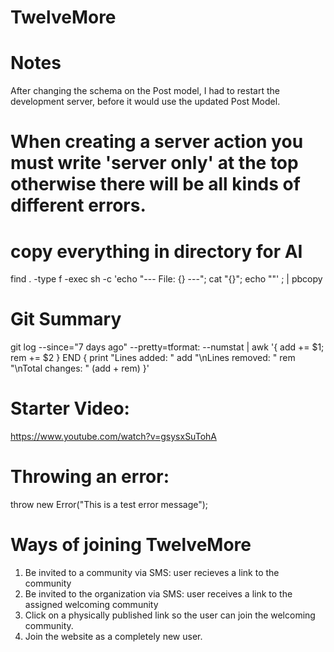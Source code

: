 # TwelveMore

# Notes
After changing the schema on the Post model, I had to restart the development server, before it would use the updated Post Model.

# When creating a server action you must write 'server only' at the top otherwise there will be all kinds of different errors.

# copy everything in directory for AI
find . -type f -exec sh -c 'echo "--- File: {} ---"; cat "{}"; echo ""' \; | pbcopy

# Git Summary
git log --since="7 days ago" --pretty=tformat: --numstat | awk '{ add += $1; rem += $2 } END { print "Lines added: " add "\nLines removed: " rem "\nTotal changes: " (add + rem) }'

# Starter Video:
https://www.youtube.com/watch?v=gsysxSuTohA

# Throwing an error:
throw new Error("This is a test error message");

# Ways of joining TwelveMore
1. Be invited to a community via SMS: user recieves a link to the community
2. Be invited to the organization via SMS: user receives a link to the assigned welcoming community
3. Click on a physically published link so the user can join the welcoming community.
4. Join the website as a completely new user. 